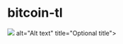 # bitcoin-tl
<img
  src="[diagram.jpg](https://lucid.app/lucidchart/374171fb-0f08-4713-af63-8147e767fd9b/edit?viewport_loc=-745%2C-327%2C4340%2C1980%2C3JMyLjKvvoYtU&invitationId=inv_183bd17d-928a-4485-b606-5f5ba524093f)https://lucid.app/lucidchart/374171fb-0f08-4713-af63-8147e767fd9b/edit?viewport_loc=-745%2C-327%2C4340%2C1980%2C3JMyLjKvvoYtU&invitationId=inv_183bd17d-928a-4485-b606-5f5ba524093f">
  alt="Alt text"
  title="Optional title">
